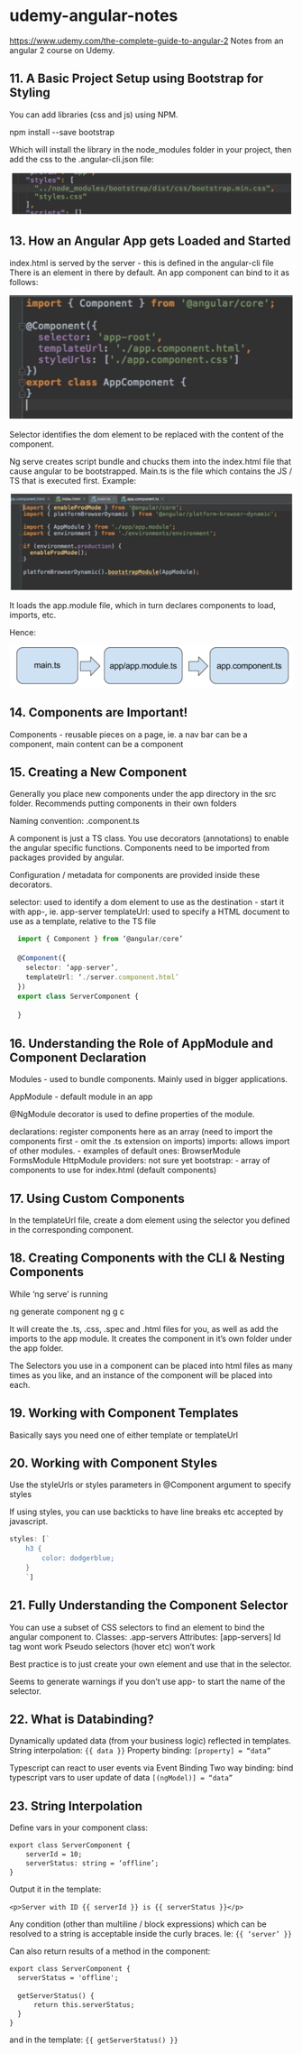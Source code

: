 # udemy-angular-notes
https://www.udemy.com/the-complete-guide-to-angular-2
Notes from an angular 2 course on Udemy.

## 11. A Basic Project Setup using Bootstrap for Styling
You can add libraries (css and js) using NPM.

npm install --save bootstrap


Which will install the library in the node_modules folder in your project, then add the css to the .angular-cli.json file:

![styles](/images/11-bootstrap-css-link.png)

## 13. How an Angular App gets Loaded and Started
index.html is served by the server - this is defined in the angular-cli file
There is an <app-root> element  in there by default. An app component can bind to it as follows:

![app-component](/images/11-app-component-binding.png)

Selector identifies the dom element to be replaced with the content of the component.

Ng serve creates script bundle and chucks them into the index.html file that cause angular to be bootstrapped.
Main.ts is the file which contains the JS / TS that is executed first.
Example:

![main.ts](/images/11-main-ts.png)

It loads the app.module file, which in turn declares components to load, imports, etc.

Hence:

![app-load-order](/images/11-app-load-order.png)

## 14. Components are Important!
Components - reusable pieces on a page, ie. a nav bar can be a component, main content can be a component


## 15. Creating a New Component
Generally you place new components under the app directory in the src folder.
Recommends putting components in their own folders

Naming convention:
<component-name>.component.ts

A component is just a TS class. You use decorators (annotations) to enable the angular specific functions. Components need to be imported from packages provided by angular.

Configuration / metadata for components are provided inside these decorators. 

selector: used to identify a dom element to use as the destination - start it with app-, ie. app-server
templateUrl: used to specify a HTML document to use as a template, relative to the TS file
```typescript
  import { Component } from ‘@angular/core’

  @Component({
    selector: ‘app-server’,
    templateUrl: ‘./server.component.html’
  })
  export class ServerComponent {

  }
```

## 16. Understanding the Role of AppModule and Component Declaration
Modules - used to bundle components. Mainly used in bigger applications.

AppModule - default module in an app

@NgModule decorator is used to define properties of the module.

declarations: register components here as an array (need to import the components first - omit the .ts extension on imports)
imports: allows import of other modules. - examples of default ones:
	BrowserModule
	FormsModule
	HttpModule
providers: not sure yet
bootstrap: - array of components to use for index.html (default components)

## 17. Using Custom Components
In the templateUrl file, create a dom element using the selector you defined in the corresponding component.
## 18. Creating Components with the CLI & Nesting Components
While ‘ng serve’ is running

ng generate component <component-name>
ng g c <component-name>

It will create the .ts, .css, .spec and .html files for you, as well as add the imports to the app module. It creates the component in it’s own folder under the app folder.

The Selectors you use in a component can be placed into html files as many times as you like, and an instance of the component will be placed into each.

## 19. Working with Component Templates
Basically says you need one of either template or templateUrl
## 20. Working with Component Styles
Use the styleUrls or styles parameters in @Component argument to specify styles

If using styles, you can use backticks to have line breaks etc accepted by javascript.
```typescript
styles: [`
	h3 {
		color: dodgerblue;
	}
	`]
```
## 21. Fully Understanding the Component Selector
You can use a subset of CSS selectors to find an element to bind the angular component to.
Classes:  .app-servers
Attributes: [app-servers]
Id tag wont work
Pseudo selectors (hover etc) won’t work

Best practice is to just create your own element and use that in the selector.

Seems to generate warnings if you don’t use app- to start the name of the selector.

## 22. What is Databinding?
Dynamically updated data (from your business logic) reflected in templates.
String interpolation:
	```{{ data }}```
Property binding:
	```[property] = “data”```

Typescript can react to user events via Event Binding 
Two way binding: bind typescript vars to user update of data
  ```[(ngModel)] = “data”```
## 23. String Interpolation
Define vars in your component class:
```
export class ServerComponent {
	serverId = 10;
	serverStatus: string = ‘offline’;
}
```
Output it in the template:

`<p>Server with ID {{ serverId }} is {{ serverStatus }}</p>`

Any condition (other than multiline / block expressions) which can be resolved to a string is acceptable inside the curly braces.
Ie: `{{ ‘server’ }}`

Can also return results of a method in the component:

```
export class ServerComponent {
  serverStatus = 'offline';
  
  getServerStatus() {
      return this.serverStatus;
  }
}
```
and in the template:
`{{ getServerStatus() }}`